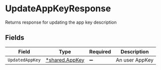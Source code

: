 # UpdateAppKeyResponse

Returns response for updating the app key description


## Fields

| Field                                           | Type                                            | Required                                        | Description                                     |
| ----------------------------------------------- | ----------------------------------------------- | ----------------------------------------------- | ----------------------------------------------- |
| `UpdatedAppKey`                                 | [*shared.AppKey](../../models/shared/appkey.md) | :heavy_minus_sign:                              | An user AppKey                                  |